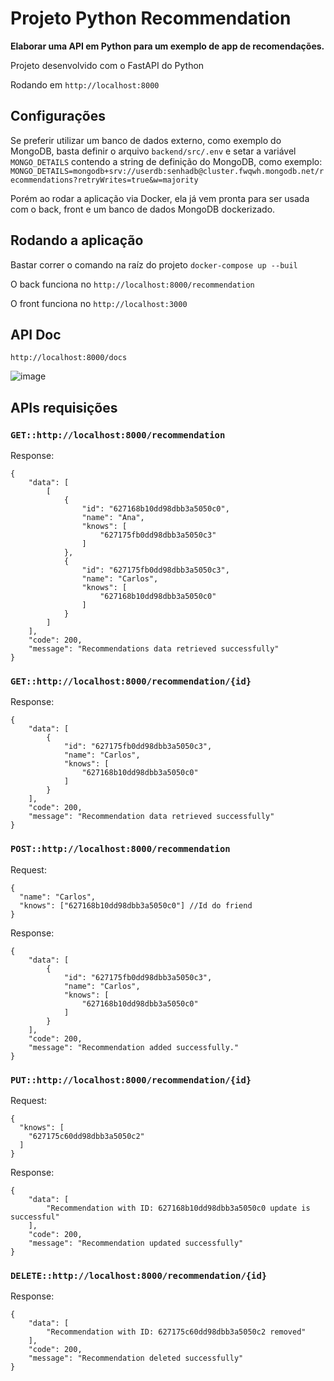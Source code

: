 # Projeto Python Recommendation 


**Elaborar uma API em Python para um exemplo de app de recomendações.**

Projeto desenvolvido com o FastAPI do Python

Rodando em ```http://localhost:8000```

## Configurações

Se preferir utilizar um banco de dados externo, como exemplo do MongoDB, basta definir o arquivo ```backend/src/.env``` e setar a variável `MONGO_DETAILS` contendo a string de definição do MongoDB, como exemplo: ```MONGO_DETAILS=mongodb+srv://userdb:senhadb@cluster.fwqwh.mongodb.net/recommendations?retryWrites=true&w=majority```

Porém ao rodar a aplicação via Docker, ela já vem pronta para ser usada com o back, front e um banco de dados MongoDB dockerizado.


## Rodando a aplicação

Bastar correr o comando na raíz do projeto ```docker-compose up --buil```

O back funciona no ```http://localhost:8000/recommendation```

O front funciona no ```http://localhost:3000```

## API Doc

``` http://localhost:8000/docs ```

![image](https://user-images.githubusercontent.com/8227278/166521260-babf1587-eb7c-4816-9cc2-30cc3549c35a.png)

## APIs requisições

### ```GET::http://localhost:8000/recommendation```
Response:
```
{
	"data": [
		[
			{
				"id": "627168b10dd98dbb3a5050c0",
				"name": "Ana",
				"knows": [
					"627175fb0dd98dbb3a5050c3"
				]
			},
			{
				"id": "627175fb0dd98dbb3a5050c3",
				"name": "Carlos",
				"knows": [
					"627168b10dd98dbb3a5050c0"
				]
			}
		]
	],
	"code": 200,
	"message": "Recommendations data retrieved successfully"
}
```
### ```GET::http://localhost:8000/recommendation/{id}```
Response: 
```
{
	"data": [
		{
			"id": "627175fb0dd98dbb3a5050c3",
			"name": "Carlos",
			"knows": [
				"627168b10dd98dbb3a5050c0"
			]
		}
	],
	"code": 200,
	"message": "Recommendation data retrieved successfully"
}
```
### ```POST::http://localhost:8000/recommendation```
Request:
```
{
  "name": "Carlos",
  "knows": ["627168b10dd98dbb3a5050c0"] //Id do friend
}
```
Response:
```
{
	"data": [
		{
			"id": "627175fb0dd98dbb3a5050c3",
			"name": "Carlos",
			"knows": [
				"627168b10dd98dbb3a5050c0"
			]
		}
	],
	"code": 200,
	"message": "Recommendation added successfully."
}
```
### ```PUT::http://localhost:8000/recommendation/{id}```
Request:
```
{
  "knows": [
    "627175c60dd98dbb3a5050c2"
  ]
}
```
Response:
```
{
	"data": [
		"Recommendation with ID: 627168b10dd98dbb3a5050c0 update is successful"
	],
	"code": 200,
	"message": "Recommendation updated successfully"
}
```
### ```DELETE::http://localhost:8000/recommendation/{id}```
Response:
```
{
	"data": [
		"Recommendation with ID: 627175c60dd98dbb3a5050c2 removed"
	],
	"code": 200,
	"message": "Recommendation deleted successfully"
}
```



